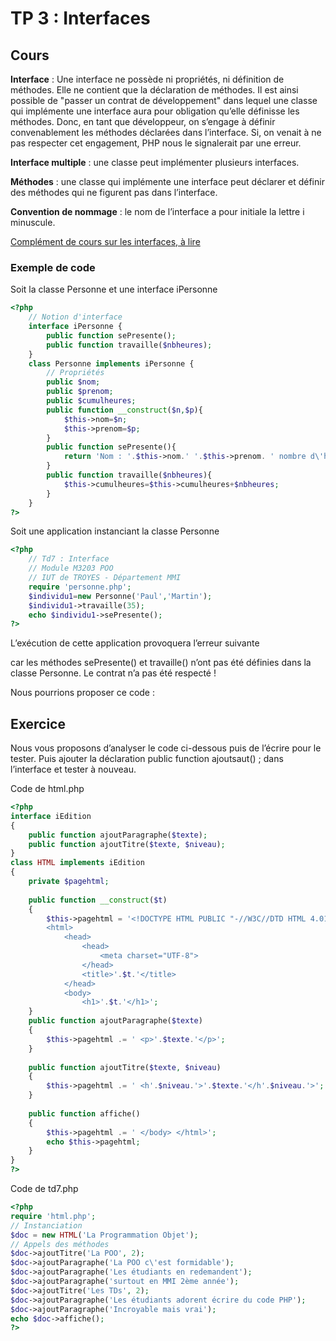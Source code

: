 # TP 3 : Interfaces

## Cours

**Interface** : Une interface ne possède ni propriétés, ni définition de méthodes. Elle ne contient que la déclaration de méthodes. Il est ainsi possible de "passer un contrat de développement" dans lequel une classe qui implémente une interface aura pour obligation qu’elle définisse les méthodes. Donc, en tant que développeur, on s’engage à définir convenablement les méthodes déclarées dans l’interface. Si, on venait à ne pas respecter cet engagement, PHP nous le signalerait par une erreur.

**Interface multiple** : une classe peut implémenter plusieurs interfaces.

**Méthodes** : une classe qui implémente une interface peut déclarer et définir des méthodes qui ne figurent pas dans l’interface.

**Convention de nommage** : le nom de l’interface a pour initiale la lettre i minuscule.

[Complément de cours sur les interfaces, à lire](Les-interfaces-en-PHP.pptx)

### Exemple de code

Soit la classe Personne et une interface iPersonne

````php
<?php
	// Notion d'interface
	interface iPersonne {
		public function sePresente();
		public function travaille($nbheures);
	}
	class Personne implements iPersonne {
		// Propriétés
		public $nom;
		public $prenom;
		public $cumulheures;
		public function __construct($n,$p){
			$this->nom=$n;
			$this->prenom=$p;
		}
		public function sePresente(){
			return 'Nom : '.$this->nom.' '.$this->prenom. ' nombre d\'heures : '.$this->cumulheures;
		}
		public function travaille($nbheures){
			$this->cumulheures=$this->cumulheures+$nbheures;
		}
	}
?>
````


Soit une application instanciant la classe Personne

````php
<?php
	// Td7 : Interface
	// Module M3203 POO
	// IUT de TROYES - Département MMI
	require 'personne.php';
	$individu1=new Personne('Paul','Martin');
	$individu1->travaille(35);
	echo $individu1->sePresente();
?>
````

L’exécution de cette application provoquera l’erreur suivante


car les méthodes sePresente() et travaille() n’ont pas été définies dans la classe Personne. Le contrat n’a pas été respecté !

Nous pourrions proposer ce code :


##	Exercice

Nous vous proposons d’analyser le code ci-dessous puis de l’écrire pour le tester.
Puis ajouter la déclaration public function ajoutsaut() ; dans l’interface et tester à nouveau.

Code de html.php

````php
<?php
interface iEdition
{  
	public function ajoutParagraphe($texte); 
	public function ajoutTitre($texte, $niveau); 
}
class HTML implements iEdition 
{  
	private $pagehtml;   
	
	public function __construct($t)  
	{  
		$this->pagehtml = '<!DOCTYPE HTML PUBLIC "-//W3C//DTD HTML 4.01 Transitional//EN" "http://www.w3.org/TR/html4/loose.dtd"> 
		<html> 
			<head>  
				<head>
					<meta charset="UTF-8">
				</head>
				<title>'.$t.'</title> 
			</head> 
			<body> 
				<h1>'.$t.'</h1>';
	}   
	public function ajoutParagraphe($texte)  
	{  
		$this->pagehtml .= ' <p>'.$texte.'</p>'; 
	}   
	
	public function ajoutTitre($texte, $niveau)  
	{  
		$this->pagehtml .= ' <h'.$niveau.'>'.$texte.'</h'.$niveau.'>'; 
	}   
	
	public function affiche()  
	{  
		$this->pagehtml .= ' </body> </html>'; 
		echo $this->pagehtml; 
	}
}
?>
````

Code de td7.php

````php
<?php
require 'html.php';
// Instanciation
$doc = new HTML('La Programmation Objet');
// Appels des méthodes
$doc->ajoutTitre('La POO', 2);
$doc->ajoutParagraphe('La POO c\'est formidable');
$doc->ajoutParagraphe('Les étudiants en redemandent');
$doc->ajoutParagraphe('surtout en MMI 2ème année');
$doc->ajoutTitre('Les TDs', 2);
$doc->ajoutParagraphe('Les étudiants adorent écrire du code PHP');
$doc->ajoutParagraphe('Incroyable mais vrai');
echo $doc->affiche();
?>
````


